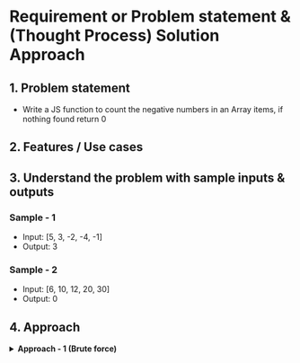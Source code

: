 # Requirement or Problem statement & (Thought Process) Solution Approach

## 1. Problem statement

- Write a JS function to count the negative numbers in an Array items, if nothing found return 0

## 2. Features / Use cases

## 3. Understand the problem with sample inputs & outputs

### Sample - 1

- Input: [5, 3, -2, -4, -1]
- Output: 3

### Sample - 2

- Input: [6, 10, 12, 20, 30]
- Output: 0

## 4. Approach

<details>
  <summary><b>Approach - 1 (Brute force)</b></summary>

- Thought Process / Approach - one pass solution

  - Use for loop to traverse the array
  - Loop each element (traverse / visit each element) & compare with negative number condition checks, then return negative count
  - if no found return 0

- Complexity
  - Time Complexity: O(n)
  - Space Complexity: O(1)

</details>
